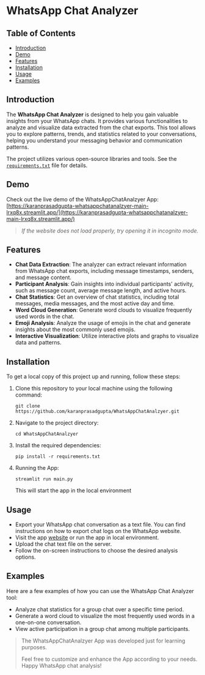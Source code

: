 # WhatsApp Chat Analyzer

## Table of Contents

- [Introduction](#introduction)
- [Demo](#demo)
- [Features](#features)
- [Installation](#installation)
- [Usage](#usage)
- [Examples](#examples)

## Introduction

The **WhatsApp Chat Analyzer** is designed to help you gain valuable insights from your WhatsApp chats. It provides various functionalities to analyze and visualize data extracted from the chat exports. This tool allows you to explore patterns, trends, and statistics related to your conversations, helping you understand your messaging behavior and communication patterns.

The project utilizes various open-source libraries and tools. See the [`requirements.txt`](https://github.com/karanprasadgupta/WhatsAppChatAnalzyer/blob/main/requirements.txt) file for details.

## Demo

Check out the live demo of the WhatsAppChatAnalzyer App:  [https://karanprasadgupta-whatsappchatanalzyer-main-lrxq8x.streamlit.app/](https://karanprasadgupta-whatsappchatanalzyer-main-lrxq8x.streamlit.app/)

> *If the website does not load properly, try opening it in incognito mode.*

## Features

- **Chat Data Extraction**: The analyzer can extract relevant information from WhatsApp chat exports, including message timestamps, senders, and message content.
- **Participant Analysis**: Gain insights into individual participants' activity, such as message count, average message length, and active hours.
- **Chat Statistics**: Get an overview of chat statistics, including total messages, media messages, and the most active day and time.
- **Word Cloud Generation**: Generate word clouds to visualize frequently used words in the chat.
- **Emoji Analysis**: Analyze the usage of emojis in the chat and generate insights about the most commonly used emojis.
- **Interactive Visualization**: Utilize interactive plots and graphs to visualize data and patterns.

## Installation

To get a local copy of this project up and running, follow these steps:

1. Clone this repository to your local machine using the following command:

   ```shell
   git clone https://github.com/karanprasadgupta/WhatsAppChatAnalzyer.git
   ```
2. Navigate to the project directory:
   ``` shell
   cd WhatsAppChatAnalzyer
   ```
3. Install the required dependencies:
   ``` shell
   pip install -r requirements.txt
   ```
4. Running the App:
   ``` shell
   streamlit run main.py
   ```
   This will start the app in the local environment

## Usage
- Export your WhatsApp chat conversation as a text file. You can find instructions on how to export chat logs on the WhatsApp website.
- Visit the  app [website](https://karanprasadgupta-whatsappchatanalzyer-main-lrxq8x.streamlit.app/) or run the app in local environment.
- Upload the chat text file on the server.
- Follow the on-screen instructions to choose the desired analysis options.

## Examples
Here are a few examples of how you can use the WhatsApp Chat Analyzer tool:
- Analyze chat statistics for a group chat over a specific time period.
- Generate a word cloud to visualize the most frequently used words in a one-on-one conversation.
- View active participation in a group chat among multiple participants.

> The WhatsAppChatAnalzyer App was developed just for learning purposes.
> 
> Feel free to customize and enhance the App according to your needs. Happy WhatsApp chat analysis!
